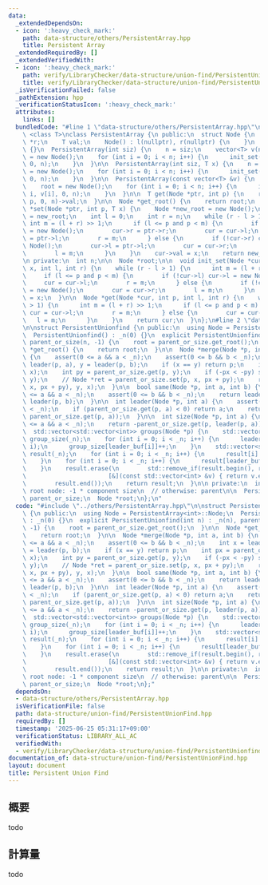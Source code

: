 ```yaml
---
data:
  _extendedDependsOn:
  - icon: ':heavy_check_mark:'
    path: data-structure/others/PersistentArray.hpp
    title: Persistent Array
  _extendedRequiredBy: []
  _extendedVerifiedWith:
  - icon: ':heavy_check_mark:'
    path: verify/LibraryChecker/data-structure/union-find/PersistentUnionfind.test.cpp
    title: verify/LibraryChecker/data-structure/union-find/PersistentUnionfind.test.cpp
  _isVerificationFailed: false
  _pathExtension: hpp
  _verificationStatusIcon: ':heavy_check_mark:'
  attributes:
    links: []
  bundledCode: "#line 1 \"data-structure/others/PersistentArray.hpp\"\n\ntemplate\
    \ <class T>\nclass PersistentArray {\n public:\n  struct Node {\n    Node *l,\
    \ *r;\n    T val;\n    Node() : l(nullptr), r(nullptr) {\n    }\n  };\n  PersistentArray()\
    \ {}\n  PersistentArray(int siz) {\n    n = siz;\n    vector<T> v(n);\n    root\
    \ = new Node();\n    for (int i = 0; i < n; i++) {\n      init_set(root, i, v[i],\
    \ 0, n);\n    }\n  }\n\n  PersistentArray(int siz, T x) {\n    n = siz;\n    root\
    \ = new Node();\n    for (int i = 0; i < n; i++) {\n      init_set(root, i, x,\
    \ 0, n);\n    }\n  }\n\n  PersistentArray(const vector<T> &v) {\n    n = int(v.size());\n\
    \    root = new Node();\n    for (int i = 0; i < n; i++) {\n      init_set(root,\
    \ i, v[i], 0, n);\n    }\n  }\n\n  T get(Node *ptr, int p) {\n    return get(ptr,\
    \ p, 0, n)->val;\n  }\n\n  Node *get_root() {\n    return root;\n  }\n\n  Node\
    \ *set(Node *ptr, int p, T x) {\n    Node *new_root = new Node();\n    Node *cur\
    \ = new_root;\n    int l = 0;\n    int r = n;\n    while (r - l > 1) {\n     \
    \ int m = (l + r) >> 1;\n      if (l <= p and p < m) {\n        if (!cur->l) cur->l\
    \ = new Node();\n        cur->r = ptr->r;\n        cur = cur->l;\n        ptr\
    \ = ptr->l;\n        r = m;\n      } else {\n        if (!cur->r) cur->r = new\
    \ Node();\n        cur->l = ptr->l;\n        cur = cur->r;\n        ptr = ptr->r;\n\
    \        l = m;\n      }\n    }\n    cur->val = x;\n    return new_root;\n  }\n\
    \n private:\n  int n;\n\n  Node *root;\n\n  void init_set(Node *cur, int p, T\
    \ x, int l, int r) {\n    while (r - l > 1) {\n      int m = (l + r) >> 1;\n \
    \     if (l <= p and p < m) {\n        if (!cur->l) cur->l = new Node();\n   \
    \     cur = cur->l;\n        r = m;\n      } else {\n        if (!cur->r) cur->r\
    \ = new Node();\n        cur = cur->r;\n        l = m;\n      }\n    }\n    cur->val\
    \ = x;\n  }\n\n  Node *get(Node *cur, int p, int l, int r) {\n    while (r - l\
    \ > 1) {\n      int m = (l + r) >> 1;\n      if (l <= p and p < m) {\n       \
    \ cur = cur->l;\n        r = m;\n      } else {\n        cur = cur->r;\n     \
    \   l = m;\n      }\n    }\n    return cur;\n  }\n};\n#line 2 \"data-structure/union-find/PersistentUnionFind.hpp\"\
    \n\nstruct PersistentUnionfind {\n public:\n  using Node = PersistentArray<int>::Node;\n\
    \  PersistentUnionfind() : _n(0) {}\n  explicit PersistentUnionfind(int n) : _n(n),\
    \ parent_or_size(n, -1) {\n    root = parent_or_size.get_root();\n  }\n\n  Node\
    \ *get_root() {\n    return root;\n  }\n\n  Node *merge(Node *p, int a, int b)\
    \ {\n    assert(0 <= a && a < _n);\n    assert(0 <= b && b < _n);\n    int x =\
    \ leader(p, a), y = leader(p, b);\n    if (x == y) return p;\n    int px = parent_or_size.get(p,\
    \ x);\n    int py = parent_or_size.get(p, y);\n    if (-px < -py) std::swap(x,\
    \ y);\n    // Node *ret = parent_or_size.set(p, x, px + py);\n    return parent_or_size.set(parent_or_size.set(p,\
    \ x, px + py), y, x);\n  }\n\n  bool same(Node *p, int a, int b) {\n    assert(0\
    \ <= a && a < _n);\n    assert(0 <= b && b < _n);\n    return leader(p, a) ==\
    \ leader(p, b);\n  }\n\n  int leader(Node *p, int a) {\n    assert(0 <= a && a\
    \ < _n);\n    if (parent_or_size.get(p, a) < 0) return a;\n    return leader(p,\
    \ parent_or_size.get(p, a));\n  }\n\n  int size(Node *p, int a) {\n    assert(0\
    \ <= a && a < _n);\n    return -parent_or_size.get(p, leader(p, a));\n  }\n\n\
    \  std::vector<std::vector<int>> groups(Node *p) {\n    std::vector<int> leader_buf(_n),\
    \ group_size(_n);\n    for (int i = 0; i < _n; i++) {\n      leader_buf[i] = leader(p,\
    \ i);\n      group_size[leader_buf[i]]++;\n    }\n    std::vector<std::vector<int>>\
    \ result(_n);\n    for (int i = 0; i < _n; i++) {\n      result[i].reserve(group_size[i]);\n\
    \    }\n    for (int i = 0; i < _n; i++) {\n      result[leader_buf[i]].push_back(i);\n\
    \    }\n    result.erase(\n        std::remove_if(result.begin(), result.end(),\n\
    \                       [&](const std::vector<int> &v) { return v.empty(); }),\n\
    \        result.end());\n    return result;\n  }\n\n private:\n  int _n;\n  //\
    \ root node: -1 * component size\n  // otherwise: parent\n\n  PersistentArray<int>\
    \ parent_or_size;\n  Node *root;\n};\n"
  code: "#include \"../others/PersistentArray.hpp\"\n\nstruct PersistentUnionfind\
    \ {\n public:\n  using Node = PersistentArray<int>::Node;\n  PersistentUnionfind()\
    \ : _n(0) {}\n  explicit PersistentUnionfind(int n) : _n(n), parent_or_size(n,\
    \ -1) {\n    root = parent_or_size.get_root();\n  }\n\n  Node *get_root() {\n\
    \    return root;\n  }\n\n  Node *merge(Node *p, int a, int b) {\n    assert(0\
    \ <= a && a < _n);\n    assert(0 <= b && b < _n);\n    int x = leader(p, a), y\
    \ = leader(p, b);\n    if (x == y) return p;\n    int px = parent_or_size.get(p,\
    \ x);\n    int py = parent_or_size.get(p, y);\n    if (-px < -py) std::swap(x,\
    \ y);\n    // Node *ret = parent_or_size.set(p, x, px + py);\n    return parent_or_size.set(parent_or_size.set(p,\
    \ x, px + py), y, x);\n  }\n\n  bool same(Node *p, int a, int b) {\n    assert(0\
    \ <= a && a < _n);\n    assert(0 <= b && b < _n);\n    return leader(p, a) ==\
    \ leader(p, b);\n  }\n\n  int leader(Node *p, int a) {\n    assert(0 <= a && a\
    \ < _n);\n    if (parent_or_size.get(p, a) < 0) return a;\n    return leader(p,\
    \ parent_or_size.get(p, a));\n  }\n\n  int size(Node *p, int a) {\n    assert(0\
    \ <= a && a < _n);\n    return -parent_or_size.get(p, leader(p, a));\n  }\n\n\
    \  std::vector<std::vector<int>> groups(Node *p) {\n    std::vector<int> leader_buf(_n),\
    \ group_size(_n);\n    for (int i = 0; i < _n; i++) {\n      leader_buf[i] = leader(p,\
    \ i);\n      group_size[leader_buf[i]]++;\n    }\n    std::vector<std::vector<int>>\
    \ result(_n);\n    for (int i = 0; i < _n; i++) {\n      result[i].reserve(group_size[i]);\n\
    \    }\n    for (int i = 0; i < _n; i++) {\n      result[leader_buf[i]].push_back(i);\n\
    \    }\n    result.erase(\n        std::remove_if(result.begin(), result.end(),\n\
    \                       [&](const std::vector<int> &v) { return v.empty(); }),\n\
    \        result.end());\n    return result;\n  }\n\n private:\n  int _n;\n  //\
    \ root node: -1 * component size\n  // otherwise: parent\n\n  PersistentArray<int>\
    \ parent_or_size;\n  Node *root;\n};"
  dependsOn:
  - data-structure/others/PersistentArray.hpp
  isVerificationFile: false
  path: data-structure/union-find/PersistentUnionFind.hpp
  requiredBy: []
  timestamp: '2025-06-25 05:31:17+09:00'
  verificationStatus: LIBRARY_ALL_AC
  verifiedWith:
  - verify/LibraryChecker/data-structure/union-find/PersistentUnionfind.test.cpp
documentation_of: data-structure/union-find/PersistentUnionFind.hpp
layout: document
title: Persistent Union Find
---
```


## 概要

todo

## 計算量
todo